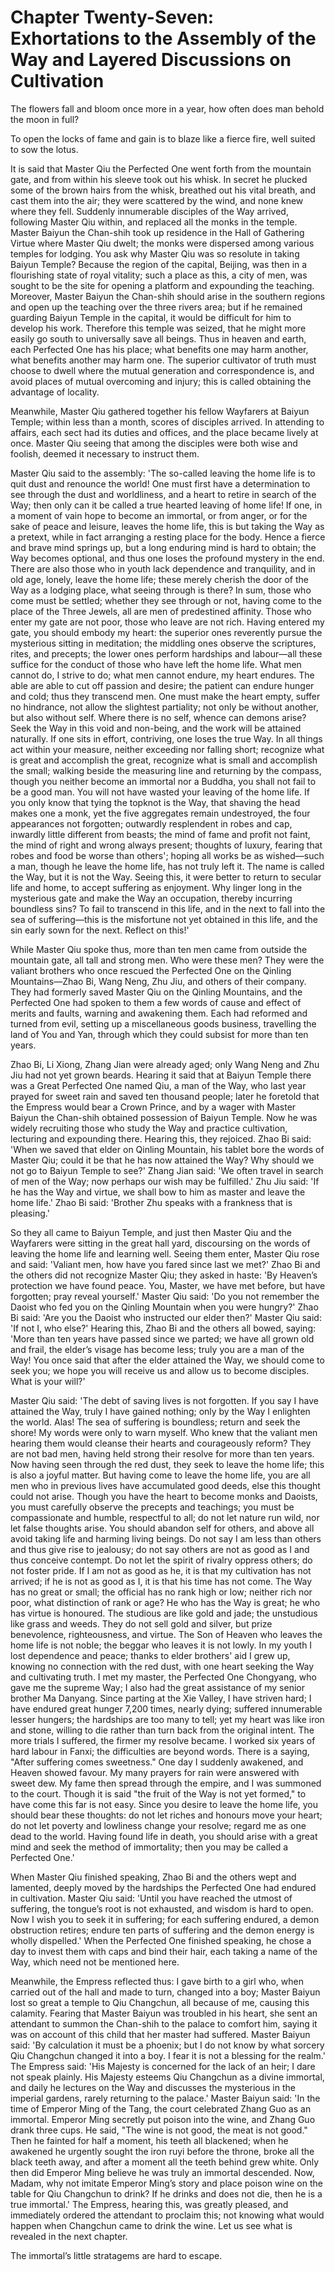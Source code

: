 # Chapter Twenty-Seven: Exhortations to the Assembly of the Way and Layered Discussions on Cultivation

The flowers fall and bloom once more in a year, how often does man behold the moon in full?

To open the locks of fame and gain is to blaze like a fierce fire, well suited to sow the lotus.

It is said that Master Qiu the Perfected One went forth from the mountain gate, and from within his sleeve took out his whisk. In secret he plucked some of the brown hairs from the whisk, breathed out his vital breath, and cast them into the air; they were scattered by the wind, and none knew where they fell. Suddenly innumerable disciples of the Way arrived, following Master Qiu within, and replaced all the monks in the temple. Master Baiyun the Chan-shih took up residence in the Hall of Gathering Virtue where Master Qiu dwelt; the monks were dispersed among various temples for lodging. You ask why Master Qiu was so resolute in taking Baiyun Temple? Because the region of the capital, Beijing, was then in a flourishing state of royal vitality; such a place as this, a city of men, was sought to be the site for opening a platform and expounding the teaching. Moreover, Master Baiyun the Chan-shih should arise in the southern regions and open up the teaching over the three rivers area; but if he remained guarding Baiyun Temple in the capital, it would be difficult for him to develop his work. Therefore this temple was seized, that he might more easily go south to universally save all beings. Thus in heaven and earth, each Perfected One has his place; what benefits one may harm another, what benefits another may harm one. The superior cultivator of truth must choose to dwell where the mutual generation and correspondence is, and avoid places of mutual overcoming and injury; this is called obtaining the advantage of locality.

Meanwhile, Master Qiu gathered together his fellow Wayfarers at Baiyun Temple; within less than a month, scores of disciples arrived. In attending to affairs, each sect had its duties and offices, and the place became lively at once. Master Qiu seeing that among the disciples were both wise and foolish, deemed it necessary to instruct them.

Master Qiu said to the assembly: 'The so-called leaving the home life is to quit dust and renounce the world! One must first have a determination to see through the dust and worldliness, and a heart to retire in search of the Way; then only can it be called a true hearted leaving of home life! If one, in a moment of vain hope to become an immortal, or from anger, or for the sake of peace and leisure, leaves the home life, this is but taking the Way as a pretext, while in fact arranging a resting place for the body. Hence a fierce and brave mind springs up, but a long enduring mind is hard to obtain; the Way becomes optional, and thus one loses the profound mystery in the end. There are also those who in youth lack dependence and tranquility, and in old age, lonely, leave the home life; these merely cherish the door of the Way as a lodging place, what seeing through is there? In sum, those who come must be settled; whether they see through or not, having come to the place of the Three Jewels, all are men of predestined affinity. Those who enter my gate are not poor, those who leave are not rich. Having entered my gate, you should embody my heart: the superior ones reverently pursue the mysterious sitting in meditation; the middling ones observe the scriptures, rites, and precepts; the lower ones perform hardships and labour—all these suffice for the conduct of those who have left the home life. What men cannot do, I strive to do; what men cannot endure, my heart endures. The able are able to cut off passion and desire; the patient can endure hunger and cold; thus they transcend men. One must make the heart empty, suffer no hindrance, not allow the slightest partiality; not only be without another, but also without self. Where there is no self, whence can demons arise? Seek the Way in this void and non-being, and the work will be attained naturally. If one sits in effort, contriving, one loses the true Way. In all things act within your measure, neither exceeding nor falling short; recognize what is great and accomplish the great, recognize what is small and accomplish the small; walking beside the measuring line and returning by the compass, though you neither become an immortal nor a Buddha, you shall not fail to be a good man. You will not have wasted your leaving of the home life. If you only know that tying the topknot is the Way, that shaving the head makes one a monk, yet the five aggregates remain undestroyed, the four appearances not forgotten; outwardly resplendent in robes and cap, inwardly little different from beasts; the mind of fame and profit not faint, the mind of right and wrong always present; thoughts of luxury, fearing that robes and food be worse than others'; hoping all works be as wished—such a man, though he leave the home life, has not truly left it. The name is called the Way, but it is not the Way. Seeing this, it were better to return to secular life and home, to accept suffering as enjoyment. Why linger long in the mysterious gate and make the Way an occupation, thereby incurring boundless sins? To fail to transcend in this life, and in the next to fall into the sea of suffering—this is the misfortune not yet obtained in this life, and the sin early sown for the next. Reflect on this!'

While Master Qiu spoke thus, more than ten men came from outside the mountain gate, all tall and strong men. Who were these men? They were the valiant brothers who once rescued the Perfected One on the Qinling Mountains—Zhao Bi, Wang Neng, Zhu Jiu, and others of their company. They had formerly saved Master Qiu on the Qinling Mountains, and the Perfected One had spoken to them a few words of cause and effect of merits and faults, warning and awakening them. Each had reformed and turned from evil, setting up a miscellaneous goods business, travelling the land of You and Yan, through which they could subsist for more than ten years.

Zhao Bi, Li Xiong, Zhang Jian were already aged; only Wang Neng and Zhu Jiu had not yet grown beards. Hearing it said that at Baiyun Temple there was a Great Perfected One named Qiu, a man of the Way, who last year prayed for sweet rain and saved ten thousand people; later he foretold that the Empress would bear a Crown Prince, and by a wager with Master Baiyun the Chan-shih obtained possession of Baiyun Temple. Now he was widely recruiting those who study the Way and practice cultivation, lecturing and expounding there. Hearing this, they rejoiced. Zhao Bi said: 'When we saved that elder on Qinling Mountain, his tablet bore the words of Master Qiu; could it be that he has now attained the Way? Why should we not go to Baiyun Temple to see?' Zhang Jian said: 'We often travel in search of men of the Way; now perhaps our wish may be fulfilled.' Zhu Jiu said: 'If he has the Way and virtue, we shall bow to him as master and leave the home life.' Zhao Bi said: 'Brother Zhu speaks with a frankness that is pleasing.'

So they all came to Baiyun Temple, and just then Master Qiu and the Wayfarers were sitting in the great hall yard, discoursing on the words of leaving the home life and learning well. Seeing them enter, Master Qiu rose and said: 'Valiant men, how have you fared since last we met?' Zhao Bi and the others did not recognize Master Qiu; they asked in haste: 'By Heaven’s protection we have found peace. You, Master, we have met before, but have forgotten; pray reveal yourself.' Master Qiu said: 'Do you not remember the Daoist who fed you on the Qinling Mountain when you were hungry?' Zhao Bi said: 'Are you the Daoist who instructed our elder then?' Master Qiu said: 'If not I, who else?' Hearing this, Zhao Bi and the others all bowed, saying: 'More than ten years have passed since we parted; we have all grown old and frail, the elder’s visage has become less; truly you are a man of the Way! You once said that after the elder attained the Way, we should come to seek you; we hope you will receive us and allow us to become disciples. What is your will?' 

Master Qiu said: 'The debt of saving lives is not forgotten. If you say I have attained the Way, truly I have gained nothing; only by the Way I enlighten the world. Alas! The sea of suffering is boundless; return and seek the shore! My words were only to warn myself. Who knew that the valiant men hearing them would cleanse their hearts and courageously reform? They are not bad men, having held strong their resolve for more than ten years. Now having seen through the red dust, they seek to leave the home life; this is also a joyful matter. But having come to leave the home life, you are all men who in previous lives have accumulated good deeds, else this thought could not arise. Though you have the heart to become monks and Daoists, you must carefully observe the precepts and teachings; you must be compassionate and humble, respectful to all; do not let nature run wild, nor let false thoughts arise. You should abandon self for others, and above all avoid taking life and harming living beings. Do not say I am less than others and thus give rise to jealousy; do not say others are not as good as I and thus conceive contempt. Do not let the spirit of rivalry oppress others; do not foster pride. If I am not as good as he, it is that my cultivation has not arrived; if he is not as good as I, it is that his time has not come. The Way has no great or small; the official has no rank high or low; neither rich nor poor, what distinction of rank or age? He who has the Way is great; he who has virtue is honoured. The studious are like gold and jade; the unstudious like grass and weeds. They do not sell gold and silver, but prize benevolence, righteousness, and virtue. The Son of Heaven who leaves the home life is not noble; the beggar who leaves it is not lowly. In my youth I lost dependence and peace; thanks to elder brothers' aid I grew up, knowing no connection with the red dust, with one heart seeking the Way and cultivating truth. I met my master, the Perfected One Chongyang, who gave me the supreme Way; I also had the great assistance of my senior brother Ma Danyang. Since parting at the Xie Valley, I have striven hard; I have endured great hunger 7,200 times, nearly dying; suffered innumerable lesser hungers; the hardships are too many to tell; yet my heart was like iron and stone, willing to die rather than turn back from the original intent. The more trials I suffered, the firmer my resolve became. I worked six years of hard labour in Fanxi; the difficulties are beyond words. There is a saying, "After suffering comes sweetness." One day I suddenly awakened, and Heaven showed favour. My many prayers for rain were answered with sweet dew. My fame then spread through the empire, and I was summoned to the court. Though it is said "the fruit of the Way is not yet formed," to have come this far is not easy. Since you desire to leave the home life, you should bear these thoughts: do not let riches and honours move your heart; do not let poverty and lowliness change your resolve; regard me as one dead to the world. Having found life in death, you should arise with a great mind and seek the method of immortality; then you may be called a Perfected One.'

When Master Qiu finished speaking, Zhao Bi and the others wept and lamented, deeply moved by the hardships the Perfected One had endured in cultivation. Master Qiu said: 'Until you have reached the utmost of suffering, the tongue’s root is not exhausted, and wisdom is hard to open. Now I wish you to seek it in suffering; for each suffering endured, a demon obstruction retires; endure ten parts of suffering and the demon energy is wholly dispelled.' When the Perfected One finished speaking, he chose a day to invest them with caps and bind their hair, each taking a name of the Way, which need not be mentioned here.

Meanwhile, the Empress reflected thus: I gave birth to a girl who, when carried out of the hall and made to turn, changed into a boy; Master Baiyun lost so great a temple to Qiu Changchun, all because of me, causing this calamity. Fearing that Master Baiyun was troubled in his heart, she sent an attendant to summon the Chan-shih to the palace to comfort him, saying it was on account of this child that her master had suffered. Master Baiyun said: 'By calculation it must be a phoenix; but I do not know by what sorcery Qiu Changchun changed it into a boy. I fear it is not a blessing for the realm.' The Empress said: 'His Majesty is concerned for the lack of an heir; I dare not speak plainly. His Majesty esteems Qiu Changchun as a divine immortal, and daily he lectures on the Way and discusses the mysterious in the imperial gardens, rarely returning to the palace.' Master Baiyun said: 'In the time of Emperor Ming of the Tang, the court celebrated Zhang Guo as an immortal. Emperor Ming secretly put poison into the wine, and Zhang Guo drank three cups. He said, "The wine is not good, the meat is not good." Then he fainted for half a moment, his teeth all blackened; when he awakened he urgently sought the iron ruyi before the throne, broke all the black teeth away, and after a moment all the teeth behind grew white. Only then did Emperor Ming believe he was truly an immortal descended. Now, Madam, why not imitate Emperor Ming’s story and place poison wine on the table for Qiu Changchun to drink? If he drinks and does not die, then he is a true immortal.' The Empress, hearing this, was greatly pleased, and immediately ordered the attendant to proclaim this; not knowing what would happen when Changchun came to drink the wine. Let us see what is revealed in the next chapter.

The immortal’s little stratagems are hard to escape.
